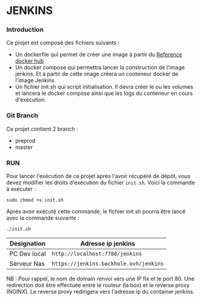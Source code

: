 # JENKINS

### Introduction

Ce projet est composé des fichiers suivants :

* Un dockerfile qui permet de créer une image à partir
  du [Reference docker hub]( https://hub.docker.com/layers/jenkins/jenkins/lts-jdk11/images/sha256-8f7043722b3bb576fde60fa4ab59465a4b77e677c92774514897301ab77825a3?context=explore)
* Un docker compose qui permettra lancer la construction de l'image jenkins.
  Et à partir de cette image créera un conteneur docker de l'image Jenkins
* Un fichier init.sh qui script initialisation. Il devra créer le ou les volumes et lancera le docker compose
  ainsi que les logs du conteneur en cours d'exécution.

### Git Branch

Ce projet contient 2 branch :

* preprod
* master

### RUN

Pour lancer l'exécution de ce projet après l'avoir récupéré de dépôt, vous devez modifier les droits
d'exécution du fichier `init.sh`.
Voici la commande à exécuter :

```shell
sudo chmod +x init.sh
```

Après avoir exécuté cette commande, le fichier init.sh pourra être lancé avec la commande suivante :

```shell
./init.sh
```

| Designation   | Adresse ip jenkins                     |
|---------------|----------------------------------------|
| PC Dev  local | `http://localhost:7788/jenkins`        |
| Serveur Nas   | `https://jenkins.backhole.ovh/jenkins` |

NB : Pour rappel, le nom de domain renvoi vers une IP fix et le port 80.
Une redirection doit être effectuée entre le routeur (la box) et le reverse proxy (NGINX). Le reverse proxy redirigera
vers l'adresse ip du container jenkins. 


